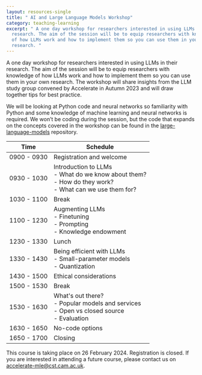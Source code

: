 ```yaml
---
layout: resources-single
title: " AI and Large Language Models Workshop"
category: teaching-learning
excerpt: " A one day workshop for researchers interested in using LLMs in their
  research. The aim of the session will be to equip researchers with knowledge
  of how LLMs work and how to implement them so you can use them in your own
  research. "
---
```

 A one day workshop for researchers interested in using LLMs in their research. The aim of the session will be to equip researchers with knowledge of how LLMs work and how to implement them so you can use them in your own research. The workshop will share insights from the LLM study group convened by Accelerate in Autumn 2023 and will draw together tips for best practice. 

We will be looking at Python code and neural networks so familiarity with Python and some knowledge of machine learning and neural networks is required. We won’t be coding during the session, but the code that expands on the concepts covered in the workshop can be found in the [large-language-models](https://github.com/acceleratescience/large-language-models) repository.

| Time    | Schedule |
| -------- | ------- |
| 0900 - 0930 | Registration and welcome|
| 0930 - 1030 | Introduction to LLMs<br>- What do we know about them?<br>- How do they work?<br>- What can we use them for?    |
| 1030 - 1100 | Break     |
| 1100 - 1230 | Augmenting LLMs<br>- Finetuning<br>- Prompting<br>- Knowledge endowment    |
| 1230 - 1330 | Lunch     |
| 1330 - 1430 | Being efficient with LLMs<br>- Small-parameter models<br>- Quantization|
| 1430 - 1500 | Ethical considerations|
| 1500 - 1530 | Break     |
| 1530 - 1630 | What's out there?<br>- Popular models and services<br>- Open vs closed source<br>- Evaluation|
| 1630 - 1650 | No-code options|
| 1650 - 1700 | Closing|

T﻿his course is taking place on 26 February 2024. Registration is closed. If you are interested in attending a future course, please contact us on accelerate-mle@cst.cam.ac.uk.
